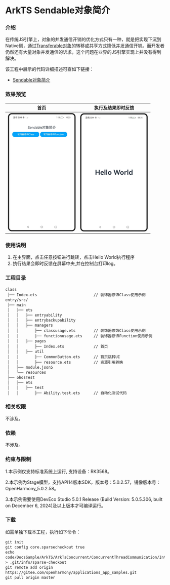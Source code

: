 # ArkTS Sendable对象简介

### 介绍

在传统JS引擎上，对象的并发通信开销的优化方式只有一种，就是把实现下沉到Native侧，通过[Transferable对象](https://docs.openharmony.cn/pages/v5.0/zh-cn/application-dev/arkts-utils/transferabled-object.md)的转移或共享方式降低并发通信开销。而开发者仍然还有大量对象并发通信的诉求，这个问题在业界的JS引擎实现上并没有得到解决。

该工程中展示的代码详细描述可查如下链接：

- [Sendable对象简介](https://docs.openharmony.cn/pages/v5.0/zh-cn/application-dev/arkts-utils/arkts-sendable.md)

### 效果预览

|                                      首页                                       |                               执行及结果即时反馈                                |
| :-----------------------------------------------------------------------------: | :-----------------------------------------------------------------------------: |
| <img src="./screenshots/SendableObjectIntroduction_1.png" style="zoom: 50%;" /> | <img src="./screenshots/SendableObjectIntroduction_2.png" style="zoom: 50%;" /> |

### 使用说明

1. 在主界面，点击任意按钮进行跳转，点击Hello World执行程序
2. 执行结果会即时反馈在屏幕中央,并在控制台打印log。

### 工程目录

```
class
 ├── Index.ets                         // 装饰器修饰Class使用示例
entry/src/
 ├── main
 │   ├── ets
 │   │   ├── entryability
 │   │   ├── entrybackupability
 │   │   ├── managers
 │   │       ├── classusage.ets        // 装饰器修饰Class使用示例
 │   │       ├── functionusage.ets     // 装饰器修饰Function使用示例
 │   │   ├── pages
 │   │       ├── Index.ets             // 首页
 │   │   ├── util
 │   │       ├── CommonButton.ets 	   // 首页跳转UI
 │   │       ├── resource.ets 		   // 资源引用转换
 │   ├── module.json5
 │   └── resources
 ├── ohosTest
 │   ├── ets
 │   │   ├── test
 │   │       ├── Ability.test.ets      // 自动化测试代码
```

### 相关权限

不涉及。

### 依赖

不涉及。

### 约束与限制

1.本示例仅支持标准系统上运行, 支持设备：RK3568。

2.本示例为Stage模型，支持API14版本SDK，版本号：5.0.2.57，镜像版本号：OpenHarmony_5.0.2.58。

3.本示例需要使用DevEco Studio 5.0.1 Release (Build Version: 5.0.5.306, built on December 6, 2024)及以上版本才可编译运行。

### 下载

如需单独下载本工程，执行如下命令：

```
git init
git config core.sparsecheckout true
echo code/DocsSample/ArkTS/ArkTsConcurrent/ConcurrentThreadCommunication/InterThreadCommunicationObjects/SendableObject/SendableObjectIntroduction > .git/info/sparse-checkout
git remote add origin https://gitee.com/openharmony/applications_app_samples.git
git pull origin master
```
